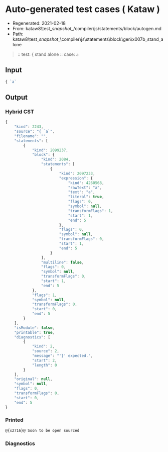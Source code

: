 # Auto-generated test cases ( Kataw )
- Regenerated: 2021-02-18
- From: kataw8\test\__snapshot__/compiler/js/statements/block/autogen.md
- Path: kataw8\test\__snapshot__\compiler\js\statements\block\gen\x007b_stand_alone
> :: test: { stand alone
> :: case: `a`
## Input

`````js
{ `a`
`````

## Output

### Hybrid CST

```javascript
{
    "kind": 2243,
    "source": "{ `a`",
    "filename": "",
    "statements": [
        {
            "kind": 2099237,
            "block": {
                "kind": 2084,
                "statements": [
                    {
                        "kind": 2097233,
                        "expression": {
                            "kind": 4260568,
                            "rawText": "a",
                            "text": "a",
                            "literal": true,
                            "flags": 0,
                            "symbol": null,
                            "transformFlags": 1,
                            "start": 1,
                            "end": 5
                        },
                        "flags": 0,
                        "symbol": null,
                        "transformFlags": 0,
                        "start": 1,
                        "end": 5
                    }
                ],
                "multiline": false,
                "flags": 0,
                "symbol": null,
                "transformFlags": 0,
                "start": 1,
                "end": 5
            },
            "flags": 1,
            "symbol": null,
            "transformFlags": 0,
            "start": 0,
            "end": 5
        }
    ],
    "isModule": false,
    "printable": true,
    "diagnostics": [
        {
            "kind": 2,
            "source": 2,
            "message": "'}' expected.",
            "start": 2,
            "length": 0
        }
    ],
    "original": null,
    "symbol": null,
    "flags": 0,
    "transformFlags": 0,
    "start": 0,
    "end": 5
}
```

### Printed

```javascript
@{x2716}@ Soon to be open sourced
```

### Diagnostics

```javascript

```

